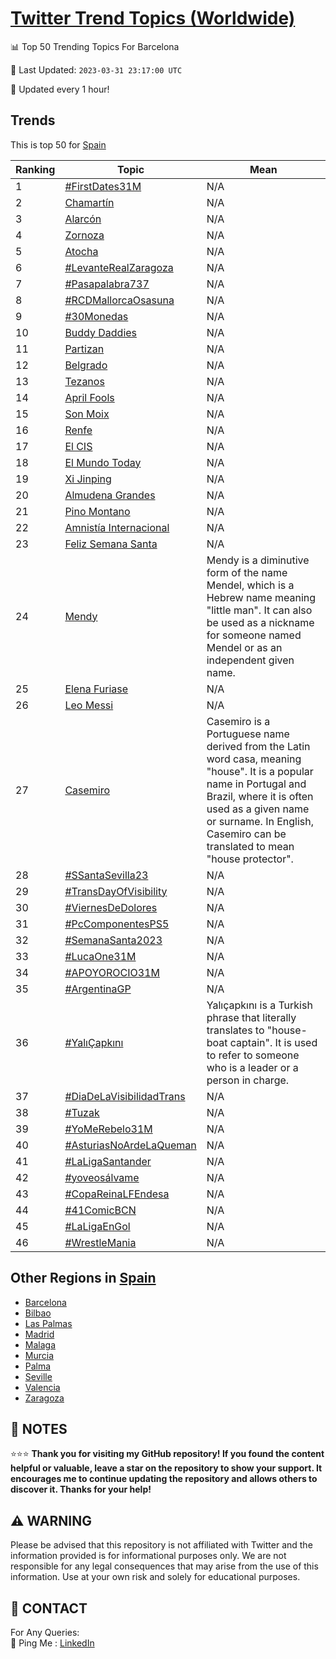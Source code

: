 [Twitter Trend Topics (Worldwide)](https://github.com/ErcinDedeoglu/Twitter-Trend-Topics)
==========


📊 Top 50 Trending Topics For Barcelona

📆 Last Updated: `2023-03-31 23:17:00 UTC`

🔧 Updated every 1 hour!


## Trends

This is top 50 for [Spain](</Spain>)

| Ranking | Topic | Mean |
| ------- | ------------ | ------------ |
| 1 | [#FirstDates31M](http://twitter.com/search?q=%23FirstDates31M) | N/A |
| 2 | [Chamartín](http://twitter.com/search?q=Chamart%c3%adn) | N/A |
| 3 | [Alarcón](http://twitter.com/search?q=Alarc%c3%b3n) | N/A |
| 4 | [Zornoza](http://twitter.com/search?q=Zornoza) | N/A |
| 5 | [Atocha](http://twitter.com/search?q=Atocha) | N/A |
| 6 | [#LevanteRealZaragoza](http://twitter.com/search?q=%23LevanteRealZaragoza) | N/A |
| 7 | [#Pasapalabra737](http://twitter.com/search?q=%23Pasapalabra737) | N/A |
| 8 | [#RCDMallorcaOsasuna](http://twitter.com/search?q=%23RCDMallorcaOsasuna) | N/A |
| 9 | [#30Monedas](http://twitter.com/search?q=%2330Monedas) | N/A |
| 10 | [Buddy Daddies](http://twitter.com/search?q=Buddy+Daddies) | N/A |
| 11 | [Partizan](http://twitter.com/search?q=Partizan) | N/A |
| 12 | [Belgrado](http://twitter.com/search?q=Belgrado) | N/A |
| 13 | [Tezanos](http://twitter.com/search?q=Tezanos) | N/A |
| 14 | [April Fools](http://twitter.com/search?q=April+Fools) | N/A |
| 15 | [Son Moix](http://twitter.com/search?q=Son+Moix) | N/A |
| 16 | [Renfe](http://twitter.com/search?q=Renfe) | N/A |
| 17 | [El CIS](http://twitter.com/search?q=El+CIS) | N/A |
| 18 | [El Mundo Today](http://twitter.com/search?q=El+Mundo+Today) | N/A |
| 19 | [Xi Jinping](http://twitter.com/search?q=Xi+Jinping) | N/A |
| 20 | [Almudena Grandes](http://twitter.com/search?q=Almudena+Grandes) | N/A |
| 21 | [Pino Montano](http://twitter.com/search?q=Pino+Montano) | N/A |
| 22 | [Amnistía Internacional](http://twitter.com/search?q=Amnist%c3%ada+Internacional) | N/A |
| 23 | [Feliz Semana Santa](http://twitter.com/search?q=Feliz+Semana+Santa) | N/A |
| 24 | [Mendy](http://twitter.com/search?q=Mendy) | Mendy is a diminutive form of the name Mendel, which is a Hebrew name meaning "little man". It can also be used as a nickname for someone named Mendel or as an independent given name. |
| 25 | [Elena Furiase](http://twitter.com/search?q=Elena+Furiase) | N/A |
| 26 | [Leo Messi](http://twitter.com/search?q=Leo+Messi) | N/A |
| 27 | [Casemiro](http://twitter.com/search?q=Casemiro) | Casemiro is a Portuguese name derived from the Latin word casa, meaning "house". It is a popular name in Portugal and Brazil, where it is often used as a given name or surname. In English, Casemiro can be translated to mean "house protector". |
| 28 | [#SSantaSevilla23](http://twitter.com/search?q=%23SSantaSevilla23) | N/A |
| 29 | [#TransDayOfVisibility](http://twitter.com/search?q=%23TransDayOfVisibility) | N/A |
| 30 | [#ViernesDeDolores](http://twitter.com/search?q=%23ViernesDeDolores) | N/A |
| 31 | [#PcComponentesPS5](http://twitter.com/search?q=%23PcComponentesPS5) | N/A |
| 32 | [#SemanaSanta2023](http://twitter.com/search?q=%23SemanaSanta2023) | N/A |
| 33 | [#LucaOne31M](http://twitter.com/search?q=%23LucaOne31M) | N/A |
| 34 | [#APOYOROCIO31M](http://twitter.com/search?q=%23APOYOROCIO31M) | N/A |
| 35 | [#ArgentinaGP](http://twitter.com/search?q=%23ArgentinaGP) | N/A |
| 36 | [#YalıÇapkını](http://twitter.com/search?q=%23Yal%c4%b1%c3%87apk%c4%b1n%c4%b1) | Yalıçapkını is a Turkish phrase that literally translates to "house-boat captain". It is used to refer to someone who is a leader or a person in charge. |
| 37 | [#DiaDeLaVisibilidadTrans](http://twitter.com/search?q=%23DiaDeLaVisibilidadTrans) | N/A |
| 38 | [#Tuzak](http://twitter.com/search?q=%23Tuzak) | N/A |
| 39 | [#YoMeRebelo31M](http://twitter.com/search?q=%23YoMeRebelo31M) | N/A |
| 40 | [#AsturiasNoArdeLaQueman](http://twitter.com/search?q=%23AsturiasNoArdeLaQueman) | N/A |
| 41 | [#LaLigaSantander](http://twitter.com/search?q=%23LaLigaSantander) | N/A |
| 42 | [#yoveosálvame](http://twitter.com/search?q=%23yoveos%c3%a1lvame) | N/A |
| 43 | [#CopaReinaLFEndesa](http://twitter.com/search?q=%23CopaReinaLFEndesa) | N/A |
| 44 | [#41ComicBCN](http://twitter.com/search?q=%2341ComicBCN) | N/A |
| 45 | [#LaLigaEnGol](http://twitter.com/search?q=%23LaLigaEnGol) | N/A |
| 46 | [#WrestleMania](http://twitter.com/search?q=%23WrestleMania) | N/A |



## Other Regions in [Spain](</Spain>)

* [Barcelona](</Spain/Barcelona.md>)
* [Bilbao](</Spain/Bilbao.md>)
* [Las Palmas](</Spain/Las Palmas.md>)
* [Madrid](</Spain/Madrid.md>)
* [Malaga](</Spain/Malaga.md>)
* [Murcia](</Spain/Murcia.md>)
* [Palma](</Spain/Palma.md>)
* [Seville](</Spain/Seville.md>)
* [Valencia](</Spain/Valencia.md>)
* [Zaragoza](</Spain/Zaragoza.md>)



## 📝 NOTES

⭐⭐⭐ **Thank you for visiting my GitHub repository! If you found the content helpful or valuable, leave a star on the repository to show your support. It encourages me to continue updating the repository and allows others to discover it. Thanks for your help!**


## ⚠️ WARNING

Please be advised that this repository is not affiliated with Twitter and the information provided is for informational purposes only. We are not responsible for any legal consequences that may arise from the use of this information. Use at your own risk and solely for educational purposes.


## 📨 CONTACT

 For Any Queries:  
            🏓 Ping Me : [LinkedIn](https://www.linkedin.com/in/ercindedeoglu/)
